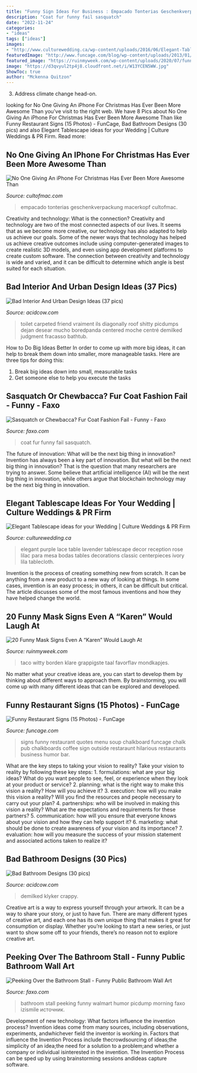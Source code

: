 ```yaml
---
title: "Funny Sign Ideas For Business : Empacado Tonterias Geschenkverpackung Macerkopf Cultofmac"
description: "Coat fur funny fail sasquatch"
date: "2022-11-24"
categories:
- "ideas"
tags: ["ideas"]
images:
- "http://www.culturewedding.ca/wp-content/uploads/2016/06/Elegant-Tablescape-ideas-for-your-Wedding.jpg"
featuredImage: "http://www.funcage.com/blog/wp-content/uploads/2013/01/Funny-Restaurant-Signs-010.jpg"
featured_image: "https://ruinmyweek.com/wp-content/uploads/2020/07/funny-mask-signs-coronavirus-14-scaled.jpg"
image: "https://d3qvyul2tp4j8.cloudfront.net/i/W13YCEN5WW.jpg"
ShowToc: true
author: "Mckenna Quitzon"
---
```



3. Address climate change head-on. 

	

		
looking for No One Giving An iPhone For Christmas Has Ever Been More Awesome Than you've visit to the right web. We have 8 Pics about No One Giving An iPhone For Christmas Has Ever Been More Awesome Than like Funny Restaurant Signs (15 Photos) - FunCage, Bad Bathroom Designs (30 pics) and also Elegant Tablescape ideas for your Wedding | Culture Weddings &amp; PR Firm. Read more:
		
    
## No One Giving An IPhone For Christmas Has Ever Been More Awesome Than

<img loading=lazy src="https://cdn.cultofmac.com/wp-content/uploads/2013/12/07-yqQb2HO.jpg" onerror="this.onerror=null;this.src='https://tse1.mm.bing.net/th?id=OIP.78seSVE0kBzFhBawWrLN-wHaJ3&amp;pid=15.1';" alt="No One Giving An iPhone For Christmas Has Ever Been More Awesome Than">

_Source: cultofmac.com_

>empacado tonterias geschenkverpackung macerkopf cultofmac. 

	

Creativity and technology: What is the connection?
Creativity and technology are two of the most connected aspects of our lives. It seems that as we become more creative, our technology has also adapted to help us achieve our goals. Some of the newer ways that technology has helped us achieve creative outcomes include using computer-generated images to create realistic 3D models, and even using app development platforms to create custom software. The connection between creativity and technology is wide and varied, and it can be difficult to determine which angle is best suited for each situation.

    
## Bad Interior And Urban Design Ideas (37 Pics)

<img loading=lazy src="https://cdn.acidcow.com/pics/20210112/1610470218_qasfblvzf1.jpg" onerror="this.onerror=null;this.src='https://tse3.mm.bing.net/th?id=OIP.7HBDWiz_Rtmctx_pTPdM9wHaPO&amp;pid=15.1';" alt="Bad Interior And Urban Design Ideas (37 pics)">

_Source: acidcow.com_

>toilet carpeted friend vraiment ils diagonally roof shitty picdumps dejan desear mucho boredpanda centered moche centré demilked judgment fracasso bathtub. 

	

How to Do Big Ideas Better
In order to come up with more big ideas, it can help to break them down into smaller, more manageable tasks. Here are three tips for doing this:
1. Break big ideas down into small, measurable tasks
2. Get someone else to help you execute the tasks

    
## Sasquatch Or Chewbacca? Fur Coat Fashion Fail - Funny - Faxo

<img loading=lazy src="https://d3qvyul2tp4j8.cloudfront.net/i/W13YCEN5WW.jpg" onerror="this.onerror=null;this.src='https://tse3.mm.bing.net/th?id=OIP.h0F5T9hwR1QtasB9Vd4yKwHaJ3&amp;pid=15.1';" alt="Sasquatch or Chewbacca? Fur Coat Fashion Fail - Funny - Faxo">

_Source: faxo.com_

>coat fur funny fail sasquatch. 

	

The future of innovation: What will be the next big thing in innovation?
Invention has always been a key part of innovation. But what will be the next big thing in innovation? That is the question that many researchers are trying to answer. Some believe that artificial intelligence (AI) will be the next big thing in innovation, while others argue that blockchain technology may be the next big thing in innovation.

    
## Elegant Tablescape Ideas For Your Wedding | Culture Weddings &amp; PR Firm

<img loading=lazy src="http://www.culturewedding.ca/wp-content/uploads/2016/06/Elegant-Tablescape-ideas-for-your-Wedding.jpg" onerror="this.onerror=null;this.src='https://tse3.mm.bing.net/th?id=OIP.rqKCvCl74b28UGHo6OlmwwHaLH&amp;pid=15.1';" alt="Elegant Tablescape ideas for your Wedding | Culture Weddings &amp; PR Firm">

_Source: culturewedding.ca_

>elegant purple lace table lavender tablescape decor reception rose lilac para mesa bodas tables decorations classic centerpieces ivory lila tablecloth. 

	

Invention is the process of creating something new from scratch. It can be anything from a new product to a new way of looking at things. In some cases, invention is an easy process; in others, it can be difficult but critical. The article discusses some of the most famous inventions and how they have helped change the world.

    
## 20 Funny Mask Signs Even A “Karen” Would Laugh At

<img loading=lazy src="https://ruinmyweek.com/wp-content/uploads/2020/07/funny-mask-signs-coronavirus-14-scaled.jpg" onerror="this.onerror=null;this.src='https://tse2.mm.bing.net/th?id=OIP.CFuudV_4jD-Dd-O5Am87HgHaJ4&amp;pid=15.1';" alt="20 Funny Mask Signs Even A “Karen” Would Laugh At">

_Source: ruinmyweek.com_

>taco witty borden klare grappigste taal favorflav mondkapjes. 

	

No matter what your creative ideas are, you can start to develop them by thinking about different ways to approach them. By brainstorming, you will come up with many different ideas that can be explored and developed.

    
## Funny Restaurant Signs (15 Photos) - FunCage

<img loading=lazy src="http://www.funcage.com/blog/wp-content/uploads/2013/01/Funny-Restaurant-Signs-010.jpg" onerror="this.onerror=null;this.src='https://tse3.mm.bing.net/th?id=OIP.0_hKGvX2n1zsbZpQHMEGPQHaJ3&amp;pid=15.1';" alt="Funny Restaurant Signs (15 Photos) - FunCage">

_Source: funcage.com_

>signs funny restaurant quotes menu soup chalkboard funcage chalk pub chalkboards coffee sign outside restaraunt hilarious restaurants business humor bar. 

	

What are the key steps to taking your vision to reality?
Take your vision to reality by following these key steps: 1. formulations: what are your big ideas? What do you want people to see, feel, or experience when they look at your product or service? 2. planning: what is the right way to make this vision a reality? How will you achieve it? 3. execution: how will you make this vision a reality? Will you find the resources and people necessary to carry out your plan? 4. partnerships: who will be involved in making this vision a reality? What are the expectations and requirements for these partners? 5. communication: how will you ensure that everyone knows about your vision and how they can help support it? 6. marketing: what should be done to create awareness of your vision and its importance? 7. evaluation: how will you measure the success of your mission statement and associated actions taken to realize it?

    
## Bad Bathroom Designs (30 Pics)

<img loading=lazy src="https://cdn.acidcow.com/pics/20190822/1566495776_wqkel5pku7.jpg" onerror="this.onerror=null;this.src='https://tse4.mm.bing.net/th?id=OIP.d0ymysHQR0kDVL3UfmNdGAHaHa&amp;pid=15.1';" alt="Bad Bathroom Designs (30 pics)">

_Source: acidcow.com_

>demilked klyker crappy. 

	

Creative art is a way to express yourself through your artwork. It can be a way to share your story, or just to have fun. There are many different types of creative art, and each one has its own unique thing that makes it great for consumption or display. Whether you’re looking to start a new series, or just want to show some off to your friends, there’s no reason not to explore creative art.

    
## Peeking Over The Bathroom Stall - Funny Public Bathroom Wall Art

<img loading=lazy src="https://d3qvyul2tp4j8.cloudfront.net/i/X8uiSyh37-.jpg" onerror="this.onerror=null;this.src='https://tse4.mm.bing.net/th?id=OIP.aYK9sTbJIXi_xpUrsKYFmwHaKp&amp;pid=15.1';" alt="Peeking Over the Bathroom Stall - Funny Public Bathroom Wall Art">

_Source: faxo.com_

>bathroom stall peeking funny walmart humor picdump morning faxo izismile источник. 

	

Development of new technology: What factors influence the invention process?
Invention ideas come from many sources, including observations, experiments, andwhichever field the inventor is working in. Factors that influence the Invention Process include thecrowdsourcing of ideas;the simplicity of an idea;the need for a solution to a problem;and whether a company or individual isinterested in the invention. The Invention Process can be sped up by using brainstorming sessions andideas capture software.


